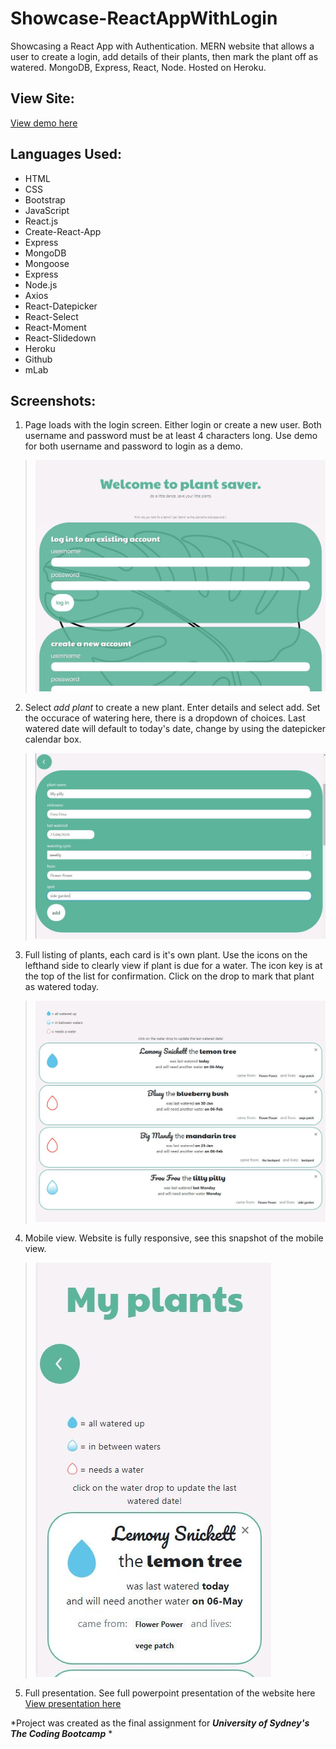 # Showcase-ReactAppWithLogin
Showcasing a React App with Authentication. MERN website that allows a user to create a login, add details of their plants, then mark the plant off as watered. MongoDB, Express, React, Node. Hosted on Heroku.

## View Site:
[View demo here](https://plant-saver.herokuapp.com/)

## Languages Used:
* HTML
* CSS
* Bootstrap
* JavaScript
* React.js
* Create-React-App
* Express
* MongoDB
* Mongoose
* Express
* Node.js
* Axios
* React-Datepicker
* React-Select
* React-Moment
* React-Slidedown
* Heroku
* Github
* mLab

## Screenshots:
1. Page loads with the login screen. Either login or create a new user. Both username and password must be at least 4 characters long. Use demo for both username and password to login as a demo. 
>![media@1000](https://github.com/kelliott14/Project-3/blob/master/readme/loginScreen.JPG)

2. Select *add plant* to create a new plant. Enter details and select add. Set the occurace of watering here, there is a dropdown of choices. Last watered date will default to today's date, change by using the datepicker calendar box. 
> ![media@825](https://github.com/kelliott14/Project-3/blob/master/readme/addPlant.JPG)

3. Full listing of plants, each card is it's own plant. Use the icons on the lefthand side to clearly view if plant is due for a water. The icon key is at the top of the list for confirmation. Click on the drop to mark that plant as watered today.
> ![media@760](https://github.com/kelliott14/Project-3/blob/master/readme/plantList.JPG)

4. Mobile view. Website is fully responsive, see this snapshot of the mobile view. 
> ![media@625](https://github.com/kelliott14/Project-3/blob/master/readme/mobileView.JPG)

5. Full presentation. See full powerpoint presentation of the website here 
[View presentation here](https://github.com/kelliott14/Project-3/blob/master/readme/presentation.pdf)


*Project was created as the final assignment for ***University of Sydney's The Coding Bootcamp*** *

